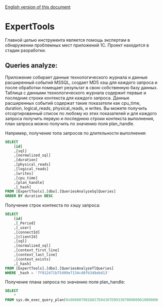 [English version of this document](README_EN.md)

# ExpertTools
Главной целью инструмента является помощь экспертам в обнаружении проблемных мест приложений 1С. Проект находится в стадии разработки.

<h2>Queries analyze:</h5>
Приложение собирает данные технологического журнала и данные расширенный событий MSSQL, создает MD5 хэш для каждого запроса и после обработки помещает результат в свою собственную базу данных. Таблица с данными технологического журнала содержит первые и последние строки контекста для каждого запроса. Данные расширенных событий содержат такие показатели как cpu_time, duration, logical_reads, physical_reads, и writes. Вы можете получить отсортированный список по любому из этих показателей и для каждого запроса получить первую и последнюю строки контекста выполнения, план запроса можно получить по значению поля plan_handle. 

Например, получение топа запросов по длительности выполнения:
```sql
SELECT 
    [id]
    ,[sql]
    ,[normalized_sql]
    ,[duration]
    ,[physical_reads]
    ,[logical_reads]
    ,[writes]
    ,[cpu_time]
    ,[plan_handle]
    ,[_hash]
FROM [ExpertTools].[dbo].[QueriesAnalyzeSqlQueries]
ORDER BY duration DESC
```
Получение строк контекста по хэшу запроса:
```sql
SELECT 
    [id]
    ,[_Period]
    ,[_user]
    ,[connectId]
    ,[clientId]
    ,[sql]
    ,[normalized_sql]
    ,[context_first_line]
    ,[context_last_line]
    ,[context_exists]
    ,[_hash]
FROM [ExpertTools].[dbo].[QueriesAnalyzeTlQueries]
WHERE _hash = '7f912471b75499e7134c48fb348ebd13'
```
Получение плана запроса по значению поля plan_handle:
```sql
SELECT 
	* 
FROM sys.dm_exec_query_plan(0x060007001DA57E04307D99330700000001000000000000000000000000000000000000000000000000000000)
```
